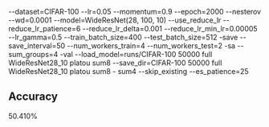--dataset=CIFAR-100 --lr=0.05 --momentum=0.9 --epoch=2000 --nesterov --wd=0.0001 --model=WideResNet(28, 100, 10) --use_reduce_lr --reduce_lr_patience=6 --reduce_lr_delta=0.001 --reduce_lr_min_lr=0.00005 --lr_gamma=0.5 --train_batch_size=400 --test_batch_size=512 -save --save_interval=50 --num_workers_train=4 --num_workers_test=2 -sa --sum_groups=4 -val --load_model=runs/CIFAR-100 50000 full WideResNet28_10 platou sum8 --save_dir=CIFAR-100 50000 full WideResNet28_10 platou sum8 - sum4 --skip_existing --es_patience=25
## Accuracy
 50.410%